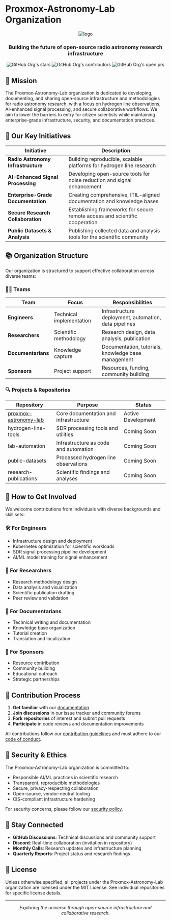 # Proxmox-Astronomy-Lab Organization

<div align="center">

![logo](https://github.com/user-attachments/assets/ad43c3f4-aa11-4445-8339-659cfec4a693)

  <h3>Building the future of open-source radio astronomy research infrastructure</h3>
  
  ![GitHub Org's stars](https://img.shields.io/github/stars/Pxomox-Astronomy-Lab/proxmox-astronomy-lab?style=social)
  ![GitHub Org's contributors](https://img.shields.io/github/contributors/Pxomox-Astronomy-Lab/proxmox-astronomy-lab?color=blue)
  ![GitHub Org's open prs](https://img.shields.io/github/issues-pr-raw/Pxomox-Astronomy-Lab/proxmox-astronomy-lab)
</div>

## 🔭 Mission

The Proxmox-Astronomy-Lab organization is dedicated to developing, documenting, and sharing open-source infrastructure and methodologies for radio astronomy research, with a focus on hydrogen line observations, AI-enhanced signal processing, and secure collaborative workflows. We aim to lower the barriers to entry for citizen scientists while maintaining enterprise-grade infrastructure, security, and documentation practices.

## 🌟 Our Key Initiatives

| Initiative | Description |
|------------|-------------|
| **Radio Astronomy Infrastructure** | Building reproducible, scalable platforms for hydrogen line research |
| **AI-Enhanced Signal Processing** | Developing open-source tools for noise reduction and signal enhancement |
| **Enterprise-Grade Documentation** | Creating comprehensive, ITIL-aligned documentation and knowledge bases |
| **Secure Research Collaboration** | Establishing frameworks for secure remote access and scientific cooperation |
| **Public Datasets & Analysis** | Publishing collected data and analysis tools for the scientific community |

## 📚 Organization Structure

Our organization is structured to support effective collaboration across diverse teams:

### 👩‍💻 Teams

| Team | Focus | Responsibilities |
|------|-------|------------------|
| **Engineers** | Technical implementation | Infrastructure deployment, automation, data pipelines |
| **Researchers** | Scientific methodology | Research design, data analysis, publication |
| **Documentarians** | Knowledge capture | Documentation, tutorials, knowledge base management |
| **Sponsors** | Project support | Resources, funding, community building |

### 🔍 Projects & Repositories

| Repository | Purpose | Status |
|------------|---------|--------|
| [proxmox-astronomy-lab](https://github.com/Proxmox-Astronomy-Lab/proxmox-astronomy-lab) | Core documentation and infrastructure | Active Development |
| hydrogen-line-tools | SDR processing tools and utilities | Coming Soon |
| lab-automation | Infrastructure as code and automation | Coming Soon |
| public-datasets | Processed hydrogen line observations | Coming Soon |
| research-publications | Scientific findings and analyses | Coming Soon |

## 🤝 How to Get Involved

We welcome contributions from individuals with diverse backgrounds and skill sets:

### 🛠️ For Engineers

- Infrastructure design and deployment
- Kubernetes optimization for scientific workloads
- SDR signal processing pipeline development
- AI/ML model training for signal enhancement

### 🔭 For Researchers

- Research methodology design
- Data analysis and visualization
- Scientific publication drafting
- Peer review and validation

### 📝 For Documentarians

- Technical writing and documentation
- Knowledge base organization
- Tutorial creation
- Translation and localization

### 🚀 For Sponsors

- Resource contribution
- Community building
- Educational outreach
- Strategic partnerships

## 🔄 Contribution Process

1. **Get familiar** with our [documentation](https://github.com/Proxmox-Astronomy-Lab/proxmox-astronomy-lab/docs)
2. **Join discussions** in our issue tracker and community forums
3. **Fork repositories** of interest and submit pull requests
4. **Participate** in code reviews and documentation improvements

All contributions follow our [contribution guidelines](CONTRIBUTING.md) and must adhere to our [code of conduct](CODE_OF_CONDUCT.md).

## 🔐 Security & Ethics

The Proxmox-Astronomy-Lab organization is committed to:

- Responsible AI/ML practices in scientific research
- Transparent, reproducible methodologies
- Secure, privacy-respecting collaboration
- Open-source, vendor-neutral tooling
- CIS-compliant infrastructure hardening

For security concerns, please follow our [security policy](SECURITY.md).

## 📢 Stay Connected

- **GitHub Discussions**: Technical discussions and community support
- **Discord**: Real-time collaboration (invitation in repository)
- **Monthly Calls**: Research updates and infrastructure planning
- **Quarterly Reports**: Project status and research findings

## 📄 License

Unless otherwise specified, all projects under the Proxmox-Astronomy-Lab organization are licensed under the MIT License. See individual repositories for specific license details.

---

<div align="center">
  <i>Exploring the universe through open-source infrastructure and collaborative research.</i>
</div>
